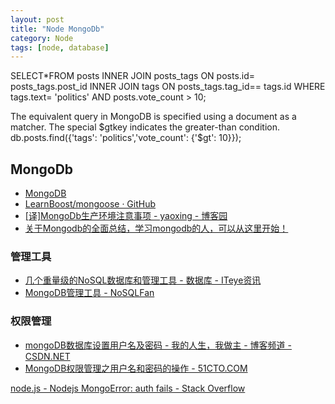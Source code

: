 ```yaml
---
layout: post
title: "Node MongoDb"
category: Node
tags: [node, database]
--- 
```


SELECT*FROM posts
INNER JOIN posts_tags ON posts.id= posts_tags.post_id
INNER JOIN tags ON posts_tags.tag_id== tags.id
WHERE tags.text= 'politics' AND posts.vote_count > 10;

The equivalent query in MongoDB is specified using a document as a matcher. The
special $gtkey indicates the greater-than condition.
db.posts.find({'tags': 'politics','vote_count': {'$gt': 10}});

## MongoDb

- [MongoDB](http://www.mongodb.org/)
- [LearnBoost/mongoose · GitHub](https://github.com/LearnBoost/mongoose)
- [[译]MongoDb生产环境注意事项 - yaoxing - 博客园](http://www.cnblogs.com/yaoxing/p/mongodb-production-notes.html)
- [关于Mongodb的全面总结，学习mongodb的人，可以从这里开始！](http://blog.csdn.net/jakenson/article/details/7060431)

### 管理工具

- [几个重量级的NoSQL数据库和管理工具 - 数据库 - ITeye资讯](http://www.iteye.com/news/22607-NoSQL-Redis-Cassandra-MongoDB)
- [MongoDB管理工具 - NoSQLFan](http://blog.nosqlfan.com/html/213.html)

### 权限管理

- [mongoDB数据库设置用户名及密码 - 我的人生，我做主 - 博客频道 - CSDN.NET](http://blog.csdn.net/wycf1314/article/details/10225921)
- [MongoDB权限管理之用户名和密码的操作 - 51CTO.COM](http://database.51cto.com/art/201107/278042.htm)

[node.js - Nodejs MongoError: auth fails - Stack Overflow](http://stackoverflow.com/questions/21180643/nodejs-mongoerror-auth-fails)